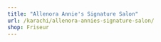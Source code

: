```yaml
---
title: "Allenora Annie's Signature Salon"
url: /karachi/allenora-annies-signature-salon/
shop: Friseur
---
```

